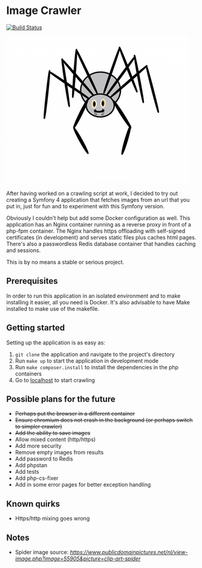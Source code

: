# Image Crawler

[![Build Status](https://travis-ci.com/survivorbat/image-crawler.svg?branch=master)](https://travis-ci.com/survivorbat/image-crawler)

![Spider image](src/public/img/spider.jpg "Spider image")

After having worked on a crawling script at work, I decided to try out creating a Symfony
4 application that fetches images from an url that you put in, just for fun and
to experiment with this Symfony version.

Obviously I couldn't help but add some Docker configuration as well. This application
has an Nginx container running as a reverse proxy in front of a php-fpm container.
The Nginx handles https offloading with self-signed certificates (in development) and
serves static files plus caches html pages. There's also a passwordless Redis database
container that handles caching and sessions.

This is by no means a stable or serious project.

## Prerequisites

In order to run this application in an isolated environment and to make installing it
easier, all you need is Docker. It's also advisable to have Make installed to
make use of the makefile.

## Getting started

Setting up the application is as easy as:
1. `git clone` the application and navigate to the project's directory
2. Run `make up` to start the application in development mode
3. Run `make composer.install` to install the dependencies in the php containers
4. Go to [localhost](https://localhost) to start crawling

## Possible plans for the future

- ~~Perhaps put the browser in a different container~~
- ~~Ensure chromium does not crash in the background (or perhaps switch to simpler crawler)~~
- ~~Add the ability to save images~~
- Allow mixed content (http/https)
- Add more security
- Remove empty images from results
- Add password to Redis
- Add phpstan
- Add tests
- Add php-cs-fixer
- Add in some error pages for better exception handling

## Known quirks

- Https/http mixing goes wrong

## Notes

- Spider image source: _https://www.publicdomainpictures.net/nl/view-image.php?image=55905&picture=clip-art-spider_
